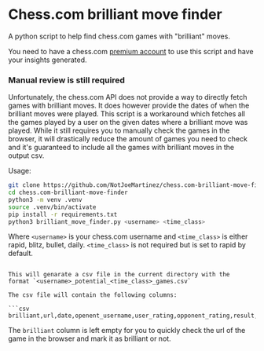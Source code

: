 # Chess.com brilliant move finder 

A python script to help find chess.com games with "brilliant" moves.

You need to have a chess.com [premium account](https://www.chess.com/membership?ref_id=74104030) to use this script
and have your insights generated.  

### Manual review is still required

Unfortunately, the chess.com API does not provide a way to directly
fetch games with brilliant moves. It does however provide the dates
of when the brilliant moves were played. This script is a workaround 
which fetches all the games played by a user on the given dates 
where a brilliant move was played. While it still requires you to 
manually check the games in the browser, it will drastically reduce
the amount of games you need to check and it's guaranteed to include
all the games with brilliant moves in the output csv. 
 


Usage:

```bash
git clone https://github.com/NotJoeMartinez/chess.com-brilliant-move-finder
cd chess.com-brilliant-move-finder
python3 -m venv .venv
source .venv/bin/activate
pip install -r requirements.txt
python3 brilliant_move_finder.py <username> <time_class>
```

Where `<username>` is your chess.com username and `<time_class>` is either
rapid, blitz, bullet, daily. `<time_class>` is not required but is set 
to rapid by default. 

```

This will genarate a csv file in the current directory with the 
format `<username>_potential_<time_class>_games.csv`

The csv file will contain the following columns:

```csv
brilliant,url,date,openent_username,user_rating,opponent_rating,result,user_accuracy,opponent_accuracy
```

The `brilliant` column is left empty for you to quickly check the url of 
the game in the browser and mark it as brilliant or not. 